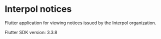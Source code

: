 # Interpol notices #

Flutter application for viewing notices issued by the Interpol organization.

Flutter SDK version: 3.3.8
